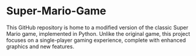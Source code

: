 # Super-Mario-Game
This GitHub repository is home to a modified version of the classic Super Mario game, implemented in Python. Unlike the original game, this project focuses on a single-player gaming experience, complete with enhanced graphics and new features.

